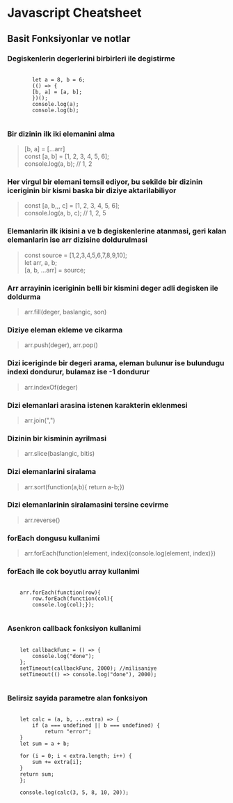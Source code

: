 # Javascript Cheatsheet

## Basit Fonksiyonlar ve notlar

### Degiskenlerin degerlerini birbirleri ile degistirme

<pre>
    <code>
        let a = 8, b = 6;
        (() => {
        [b, a] = [a, b];
        })();  
        console.log(a);  
        console.log(b);
    </code>
</pre>

### Bir dizinin ilk iki elemanini alma

> [b, a] = [...arr]  
> const [a, b] = [1, 2, 3, 4, 5, 6];  
> console.log(a, b); // 1, 2

### Her virgul bir elemani temsil ediyor, bu sekilde bir dizinin iceriginin bir kismi baska bir diziye aktarilabiliyor

> const [a, b,,, c] = [1, 2, 3, 4, 5, 6];  
> console.log(a, b, c); // 1, 2, 5

### Elemanlarin ilk ikisini a ve b degiskenlerine atanmasi, geri kalan elemanlarin ise arr dizisine doldurulmasi

> const source = [1,2,3,4,5,6,7,8,9,10];  
> let arr, a, b;  
> [a, b, ...arr] = source;

### Arr arrayinin iceriginin belli bir kismini deger adli degisken ile doldurma

> arr.fill(deger, baslangic, son)

### Diziye eleman ekleme ve cikarma

> arr.push(deger), arr.pop()

### Dizi iceriginde bir degeri arama, eleman bulunur ise bulundugu indexi dondurur, bulamaz ise -1 dondurur

> arr.indexOf(deger)

### Dizi elemanlari arasina istenen karakterin eklenmesi

> arr.join(",")

### Dizinin bir kisminin ayrilmasi

> arr.slice(baslangic, bitis)

### Dizi elemanlarini siralama

> arr.sort(function(a,b){ return a-b;})

### Dizi elemanlarinin siralamasini tersine cevirme

> arr.reverse()

### forEach dongusu kullanimi

> arr.forEach(function(element, index){console.log(element, index)})

### forEach ile cok boyutlu array kullanimi

<pre>
    <code>
    arr.forEach(function(row){  
        row.forEach(function(col){  
        console.log(col);});
    </code>
</pre>

### Asenkron callback fonksiyon kullanimi

<pre>
    <code>
    let callbackFunc = () => {
        console.log("done");
    };
    setTimeout(callbackFunc, 2000); //milisaniye
    setTimeout(() => console.log("done"), 2000);
    </code>
</pre>

### Belirsiz sayida parametre alan fonksiyon

<pre>
    <code>
    let calc = (a, b, ...extra) => {
        if (a === undefined || b === undefined) {
            return "error";
    }  
    let sum = a + b;

    for (i = 0; i < extra.length; i++) {
        sum += extra[i];
    }  
    return sum;
    };

    console.log(calc(3, 5, 8, 10, 20));
    </code>
</pre>
